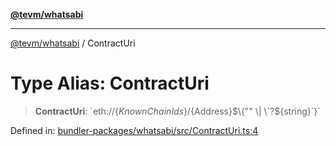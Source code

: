 [**@tevm/whatsabi**](../README.md)

***

[@tevm/whatsabi](../globals.md) / ContractUri

# Type Alias: ContractUri

> **ContractUri**: \`eth://$\{KnownChainIds\}/$\{Address\}$\{"" \| \`?$\{string\}\`\}\`

Defined in: [bundler-packages/whatsabi/src/ContractUri.ts:4](https://github.com/evmts/tevm-monorepo/blob/main/bundler-packages/whatsabi/src/ContractUri.ts#L4)
